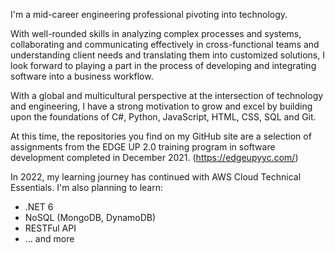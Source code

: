 I'm a mid-career engineering professional pivoting into technology. 

With well-rounded skills in analyzing complex processes and systems, collaborating and communicating effectively in 
cross-functional teams and understanding client needs and translating them into customized solutions, I look forward 
to playing a part in the process of developing and integrating software into a business workflow.

With a global and multicultural perspective at the intersection of technology and engineering, I have a strong motivation 
to grow and excel by building upon the foundations of C#, Python, JavaScript, HTML, CSS, SQL and Git. 

At this time, the repositories you find on my GitHub site are a selection of assignments from the EDGE UP 2.0 training program 
in software development completed in December 2021. (https://edgeupyyc.com/)

In 2022, my learning journey has continued with AWS Cloud Technical Essentials. I'm also planning to learn:

- .NET 6
- NoSQL (MongoDB, DynamoDB)
- RESTFul API
- ... and more
<!--
**MaurDiaz/MaurDiaz** is a ✨ _special_ ✨ repository because its `README.md` (this file) appears on your GitHub profile.

Here are some ideas to get you started:

- 🔭 I’m currently working on ...
- 🌱 I’m currently learning ...
- 👯 I’m looking to collaborate on ...
- 🤔 I’m looking for help with ...
- 💬 Ask me about ...
- 📫 How to reach me: ...
- 😄 Pronouns: ...
- ⚡ Fun fact: ...
-->
